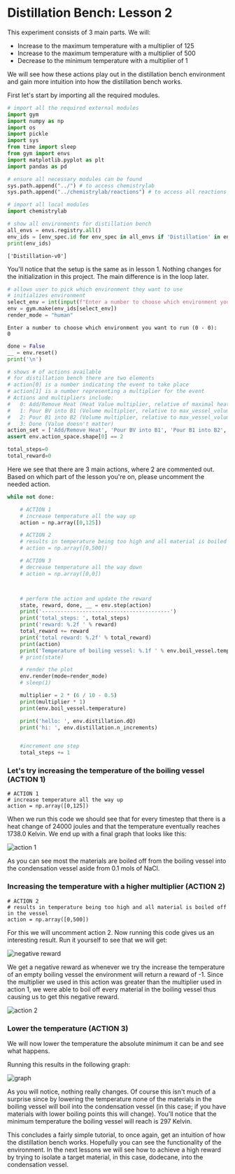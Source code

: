 # Distillation Bench: Lesson 2

This experiment consists of 3 main parts. We will:
- Increase to the maximum temperature with a multiplier of 125
- Increase to the maximum temperature with a multiplier of 500
- Decrease to the minimum temperature with a multiplier of 1
    
We will see how these actions play out in the distillation bench environment and gain more intuition into how the distillation bench works.

First let's start by importing all the required modules.


```python
# import all the required external modules
import gym
import numpy as np
import os
import pickle
import sys
from time import sleep
from gym import envs
import matplotlib.pyplot as plt
import pandas as pd
```


```python
# ensure all necessary modules can be found
sys.path.append("../") # to access chemistrylab
sys.path.append("../chemistrylab/reactions") # to access all reactions
```


```python
# import all local modules
import chemistrylab
```


```python
# show all environments for distillation bench
all_envs = envs.registry.all()
env_ids = [env_spec.id for env_spec in all_envs if 'Distillation' in env_spec.id]
print(env_ids)
```

    ['Distillation-v0']
    

You'll notice that the setup is the same as in lesson 1. Nothing changes for the initialization in this project. The main difference is in the loop later.


```python
# allows user to pick which environment they want to use
# initializes environment
select_env = int(input(f"Enter a number to choose which environment you want to run (0 - {len(env_ids) - 1}): \n"))
env = gym.make(env_ids[select_env])
render_mode = "human"
```

    Enter a number to choose which environment you want to run (0 - 0): 
    0
    


```python
done = False
__ = env.reset()
print('\n')
```

    
    
    


```python
# shows # of actions available
# for distillation bench there are two elements
# action[0] is a number indicating the event to take place
# action[1] is a number representing a multiplier for the event
# Actions and multipliers include:
#   0: Add/Remove Heat (Heat Value multiplier, relative of maximal heat change)
#   1: Pour BV into B1 (Volume multiplier, relative to max_vessel_volume)
#   2: Pour B1 into B2 (Volume multiplier, relative to max_vessel_volume)
#   3: Done (Value doesn't matter)
action_set = ['Add/Remove Heat', 'Pour BV into B1', 'Pour B1 into B2', 'Done']
assert env.action_space.shape[0] == 2
```


```python
total_steps=0
total_reward=0
```

Here we see that there are 3 main actions, where 2 are commented out. Based on which part of the lesson you're on, please uncomment the needed action.


```python
while not done:

    # ACTION 1
    # increase temperature all the way up
    action = np.array([0,125])

    # ACTION 2
    # results in temperature being too high and all material is boiled off in the vessel
    # action = np.array([0,500])

    # ACTION 3
    # decrease temperature all the way down
    # action = np.array([0,0])



    # perform the action and update the reward
    state, reward, done, __ = env.step(action)
    print('-----------------------------------------')
    print('total_steps: ', total_steps)
    print('reward: %.2f ' % reward)
    total_reward += reward
    print('total reward: %.2f' % total_reward)
    print(action)
    print('Temperature of boiling vessel: %.1f ' % env.boil_vessel.temperature, ' K \n')
    # print(state)

    # render the plot
    env.render(mode=render_mode)
    # sleep(1)

    multiplier = 2 * (6 / 10 - 0.5)
    print(multiplier * 1)
    print(env.boil_vessel.temperature)

    print('hello: ', env.distillation.dQ)
    print('hi: ', env.distillation.n_increments)


    #increment one step
    total_steps += 1
```

### Let's try increasing the temperature of the boiling vessel (ACTION 1)

```
# ACTION 1
# increase temperature all the way up
action = np.array([0,125])
```

When we run this code we should see that for every timestep that there is a heat change of 24000 joules and that the 
temperature eventually reaches 1738.0 Kelvin. We end up with a final graph that looks like this:

![action 1](../tutorial_figures/increase_temp_slightly.png)

As you can see most the materials are boiled off from the boiling vessel into the condensation vessel aside from 0.1 mols of NaCl.

### Increasing the temperature with a higher multiplier (ACTION 2)

```
# ACTION 2
# results in temperature being too high and all material is boiled off 
in the vessel
action = np.array([0,500])

```

For this we will uncomment action 2. Now running this code gives us an interesting result. Run it yourself to see that we will get:

![negative reward](../tutorial_figures/negative_reward.png)

We get a negative reward as whenever we try the increase the temperature of an empty boiling vessel the environment will return a reward of -1. Since the multiplier we used in this action was greater than the multiplier used in action 1, we were able to boil off every material in the boiling vessel thus causing us to get this negative reward.

![action 2](../tutorial_figures/increase_temp_drastically.png)

### Lower the temperature (ACTION 3)

We will now lower the temperature the absolute minimum it can be and see what happens. 

Running this results in the following graph:

![graph](../tutorial_figures/decrease_temp.png)

As you will notice, nothing really changes. Of course this isn't much of a surprise since by lowering the temperature  none of the materials in the boiling vessel will boil into the condensation vessel (in this case; if you have materials  with lower boiling points this will change). You'll notice that the minimum temperature the boiling vessel will reach is  297 Kelvin.

This concludes a fairly simple tutorial, to once again, get an intuition of how the distillation bench works. Hopefully  you can see the functionality of the environment. In the next lessons we will see how to achieve a high reward by  trying to isolate a target material, in this case, dodecane, into the condensation vessel. 
